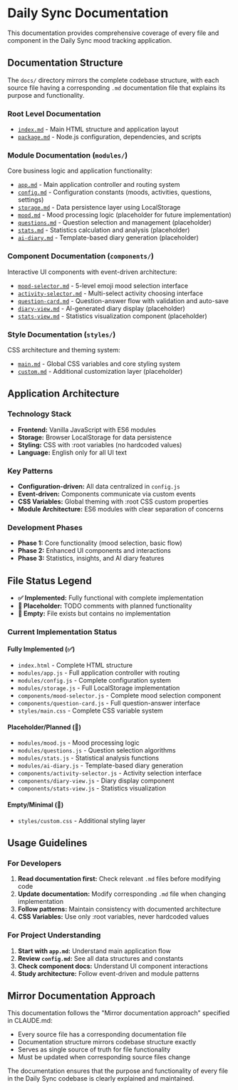 # Daily Sync Documentation

This documentation provides comprehensive coverage of every file and component in the Daily Sync mood tracking application.

## Documentation Structure

The `docs/` directory mirrors the complete codebase structure, with each source file having a corresponding `.md` documentation file that explains its purpose and functionality.

### Root Level Documentation
- [`index.md`](index.md) - Main HTML structure and application layout
- [`package.md`](package.md) - Node.js configuration, dependencies, and scripts

### Module Documentation (`modules/`)
Core business logic and application functionality:

- [`app.md`](modules/app.md) - Main application controller and routing system
- [`config.md`](modules/config.md) - Configuration constants (moods, activities, questions, settings)
- [`storage.md`](modules/storage.md) - Data persistence layer using LocalStorage
- [`mood.md`](modules/mood.md) - Mood processing logic (placeholder for future implementation)
- [`questions.md`](modules/questions.md) - Question selection and management (placeholder)
- [`stats.md`](modules/stats.md) - Statistics calculation and analysis (placeholder)
- [`ai-diary.md`](modules/ai-diary.md) - Template-based diary generation (placeholder)

### Component Documentation (`components/`)
Interactive UI components with event-driven architecture:

- [`mood-selector.md`](components/mood-selector.md) - 5-level emoji mood selection interface
- [`activity-selector.md`](components/activity-selector.md) - Multi-select activity choosing interface
- [`question-card.md`](components/question-card.md) - Question-answer flow with validation and auto-save
- [`diary-view.md`](components/diary-view.md) - AI-generated diary display (placeholder)
- [`stats-view.md`](components/stats-view.md) - Statistics visualization component (placeholder)

### Style Documentation (`styles/`)
CSS architecture and theming system:

- [`main.md`](styles/main.md) - Global CSS variables and core styling system
- [`custom.md`](styles/custom.md) - Additional customization layer (placeholder)

## Application Architecture

### Technology Stack
- **Frontend:** Vanilla JavaScript with ES6 modules
- **Storage:** Browser LocalStorage for data persistence
- **Styling:** CSS with :root variables (no hardcoded values)
- **Language:** English only for all UI text

### Key Patterns
- **Configuration-driven:** All data centralized in `config.js`
- **Event-driven:** Components communicate via custom events
- **CSS Variables:** Global theming with :root CSS custom properties
- **Module Architecture:** ES6 modules with clear separation of concerns

### Development Phases
- **Phase 1:** Core functionality (mood selection, basic flow)
- **Phase 2:** Enhanced UI components and interactions
- **Phase 3:** Statistics, insights, and AI diary features

## File Status Legend
- **✅ Implemented:** Fully functional with complete implementation
- **🚧 Placeholder:** TODO comments with planned functionality
- **📝 Empty:** File exists but contains no implementation

### Current Implementation Status

#### Fully Implemented (✅)
- `index.html` - Complete HTML structure
- `modules/app.js` - Full application controller with routing
- `modules/config.js` - Complete configuration system
- `modules/storage.js` - Full LocalStorage implementation
- `components/mood-selector.js` - Complete mood selection component
- `components/question-card.js` - Full question-answer interface
- `styles/main.css` - Complete CSS variable system

#### Placeholder/Planned (🚧)
- `modules/mood.js` - Mood processing logic
- `modules/questions.js` - Question selection algorithms
- `modules/stats.js` - Statistical analysis functions
- `modules/ai-diary.js` - Template-based diary generation
- `components/activity-selector.js` - Activity selection interface
- `components/diary-view.js` - Diary display component
- `components/stats-view.js` - Statistics visualization

#### Empty/Minimal (📝)
- `styles/custom.css` - Additional styling layer

## Usage Guidelines

### For Developers
1. **Read documentation first:** Check relevant `.md` files before modifying code
2. **Update documentation:** Modify corresponding `.md` file when changing implementation
3. **Follow patterns:** Maintain consistency with documented architecture
4. **CSS Variables:** Use only :root variables, never hardcoded values

### For Project Understanding
1. **Start with `app.md`:** Understand main application flow
2. **Review `config.md`:** See all data structures and constants
3. **Check component docs:** Understand UI component interactions
4. **Study architecture:** Follow event-driven and module patterns

## Mirror Documentation Approach

This documentation follows the "Mirror documentation approach" specified in CLAUDE.md:
- Every source file has a corresponding documentation file
- Documentation structure mirrors codebase structure exactly
- Serves as single source of truth for file functionality
- Must be updated when corresponding source files change

The documentation ensures that the purpose and functionality of every file in the Daily Sync codebase is clearly explained and maintained.